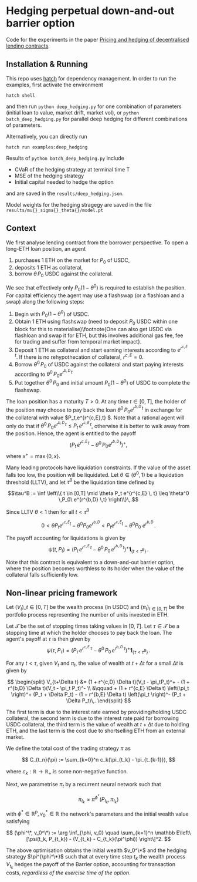 # Hedging perpetual down-and-out barrier option

Code for the experiments in the paper [Pricing and hedging of decentralised lending contracts](https://arxiv.org/abs/2409.04233).

## Installation & Running

This repo uses [hatch](https://hatch.pypa.io/latest/) for dependency
management. In order to run the examples, first activate the environment

```
hatch shell
```

and then run `python deep_hedging.py` for one combination of parameters (initial loan to value, market drift, market vol),
or `python batch_deep_hedging.py` for parallel deep hedging for different combinations of parameters.

Alternatively, you can directly run
```
hatch run examples:deep_hedging
```

Results of `python batch_deep_hedging.py` include
- CVaR of the hedging strategy at terminal time T
- MSE of the hedging strategy
- Initial capital needed to hedge the option

and are saved in the  `results/deep_hedging.json`.

Model weights for the hedging stragegy are saved in the file `results/mu{}_sigma{}_theta{}/model.pt`


## Context

 We first analyse lending contract from the borrower perspective.
 To open a long-ETH loan position, an agent
 1. purchases 1 ETH on the market for $P_0$ of USDC,
 2. deposits 1 ETH as collateral,
 3. borrow $\theta \,P_0$ USDC against the collateral.

 We see that effectively only $P_0(1 - \theta^0)$ is required to establish the position. For capital efficiency the agent may use a flashswap (or a flashloan and a swap) along the following steps:
1. Begin with $P_0(1-\theta^0)$ of USDC.
2. Obtain 1 ETH using flashswap (need to deposit $P_0$ USDC within one block for this to materialise)\footnote{One can also get USDC via flashloan and swap it for ETH, but this involves additional gas fee, fee for trading and suffer from temporal market impact}.
3. Deposit 1 ETH as collateral and start earning interests according to $e^{r^{c,E}\,t}$. If there is no rehypothecation of collateral, $r^{c,E}=0$.
4. Borrow $\theta^0 \,P_0$ of USDC against the collateral and start paying interests according to $\theta^0 \,P_0 e^{r^{b,D}\, t}$
5. Put together $\theta^0 \,P_0$ and initial amount $P_0(1-\theta^0)$  of USDC to complete the flashswap.


The loan position has a maturity $T>0$.
At any time $t\in [0,T]$, the holder of the position may choose to pay back the loan $\theta^0 \,P_0 e^{r^{b,D}\, t}$ in exchange for the collateral with value $P_t\,e^{r^{c,E}\,t} $. Note that a rational agent will only do that if $\theta^0 \,P_0 e^{r^{b,D}\, t} \leq P_t\,e^{r^{c,E}\,t}$, otherwise it is better to walk away from the position.  Hence,   the agent is entitled to the  payoff
$$(P_t\,e^{r^{c,E}\,t} -\theta^0 \,P_0 e^{r^{b,D}\, t} )^{+},$$
 where $x^+ = \max\{0,x\}$.

 Many leading protocols have liquidation constraints.
 If the value of the asset falls too low, the position will be liquidated.
 Let $\theta \in (\theta^0,1)$ be a liquidation threshold (LLTV),
 and let $\tau^B$ be the liquidation time  defined by

$$\tau^B := \inf \left\\{ t \in [0,T] \mid \theta P_t e^{r^{c,E} \, t} \leq \theta^0 \,P_0\ e^{r^{b,D} \,t}  \right\\}\,.$$

Since LLTV $\theta<1$ then for all $t<\tau^B$

$$0< \theta P_t e^{r^{c,E} t} - \theta^0 P_0 e^{r^{b,D}} < P_t e^{r^{c,E} t} -  \theta^0 P_0\ e^{r^{b,D}}\,.
$$

The payoff accounting for liquidations is given by
$$\psi(t, P_t) = (P_t\,e^{r^{c,E}\,t} - \theta^0 \,P_0\,e^{r^{b,D}\, t} )^+\mathbf{1}_{\{t<\tau^B\}}\,.$$

Note that this contract is  equivalent to a down-and-out barrier option, where the position becomes worthless to its holder when the value of the collateral falls sufficiently low.

## Non-linear pricing framework
Let $(V_t)\_{t\in [0,T]}$ be the wealth process   (in USDC) and
$(\pi_t)_{t \in [0,T]}$
be the   portfolio process representing the number of units invested in ETH.

Let $\mathcal T$ be the set of stopping times taking values in $[0,T]$.
Let  $\tau \in \mathcal T$ be a stopping time
at which  the holder chooses to pay back the loan. The agent's   payoff at
$\tau$ is then given by
$$\psi(\tau, P_\tau) = (P_\tau\,e^{r^{c,E}\,\tau} - \theta^0 \,P_0\,e^{r^{b,D}\, \tau} )^+\mathbf{1}_{\{\tau<\tau^B\}}\,.$$

For any $t<\tau$, given $V_{t}$ and $\pi_t$,
the value of wealth at ${t+\Delta t }$ for a small $\Delta t$ is given by

$$
\begin{split}
     V_{t+\Delta t} &= (1 + r^{c,D} \Delta t)(V_t - \pi_tP_t)^+ - (1 + r^{b,D} \Delta t)(V_t - \pi_t P_t)^- \\
    &\qquad + (1 + r^{c,E} \Delta t) \left(\pi_t \right)^+ (P_t + \Delta P_t) - (1 + r^{b,E} \Delta t) \left(\pi_t \right)^- (P_t + \Delta P_t)\,.
\end{split}
$$

The first term is  due to  the interest rate earned by providing/holding USDC collateral,
the second term is  due to the interest rate paid for  borrowing USDC collateral,
the third term is   the value of wealth  at $t+\Delta t$ due to holding   ETH,
and the last term is the cost due to shortselling ETH from an external market.

We define the total cost of the trading strategy $\pi$ as

$$
C_{t_n}(\pi) := \sum_{k=0}^n c_k(\pi_{t_k} - \pi_{t_{k-1}}),
$$

where $c_k : \mathbb R \rightarrow \mathbb R_+$ is some non-negative function.

Next, we parametrise $\pi_t$ by a recurrent neural network such that 

$$\pi_{t_k} \approx \pi^{\phi^*}(P_{t_k}, \pi_{t_k})$$ 

with $\phi^* \in \mathbb R^p, v_0^*\in \mathbb R$ the network's parameters and the initial wealth value satisfying

$$
(\phi^\*, v_0^\*) := \arg \inf_{\phi, v_0} \quad \sum_{k=1}^n \mathbb E\left\[\psi(t_k, P_{t_k}) - (V_{t_k} - C_{t_k}(\pi^\phi)) \right\]^2.
$$

The above optimisation obtains the initial wealth $v_0^\*$ and the hedging strategy $\pi^{\phi^\*}$ such that at every time step $t_k$ the wealth process $V_{t_k}$ hedges the payoff of the Barrier option, accounting for transaction costs, *regardless of the exercise time of the option*.
